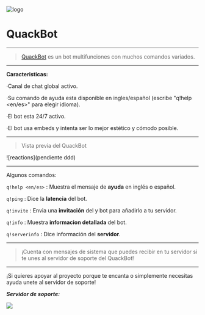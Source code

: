 ![logo](https://cdn.discordapp.com/attachments/702807903836307487/820061317313593364/Gnomed.jpg)
# QuackBot
-----------------

> [QuackBot]() es un bot multifunciones con muchos comandos variados. 

-----------------

**Caracteristicas:**

 ·Canal de chat global activo.
 
 ·Su comando de ayuda esta disponible en ingles/español (escribe "q!help <en/es>" para elegir idioma).
 
 ·El bot esta 24/7 activo.
 
 ·El bot usa embeds y intenta ser lo mejor estético y cómodo posible.
 
 -------------------
 > Vista previa del QuackBot
 
 ![reactions](pendiente ddd)
 
 -------------------
 
Algunos comandos: 

`q!help <en/es>`   :  Muestra el mensaje de **ayuda** en inglés o español.

`q!ping`             :  Dice la **latencia** del bot. 

`q!invite`           :  Envia una **invitación** del y bot para añadirlo a tu servidor. 

`q!info`          :  Muestra **informacion detallada** del bot.

`q!serverinfo`       :  Dice información del **servidor**.

 ------------------
 
 > ¡Cuenta con mensajes de sistema que puedes recibir en tu servidor si te unes al servidor de soporte del QuackBot!

 ------------------
 ¡Si quieres apoyar al proyecto porque te encanta o simplemente necesitas ayuda unete al servidor de soporte!
 
 **_Servidor de soporte:_**
  
 <a href="https://discord.gg/nava5ujfBQ"><img src="https://discordapp.com/api/guilds/820063325467312138/widget.png?style=banner2" /></a>
